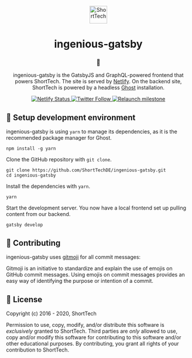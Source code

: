 <p align="center">
  <a href="https://shorttech.de">
    <img alt="ShortTech" src="https://shorttech.de/assets/img/branding/color.svg" width="48" />
  </a>
</p>
<h1 align="center">
  ingenious-gatsby
</h1>

<h3 align="center">
  👾
</h3>

<p align="center">
  ingenious-gatsby is the GatsbyJS and GraphQL-powered frontend that powers ShortTech. The site is served by <a href="https://netlify.com">Netlify</a>. On the backend site, ShortTech is powered by a headless <a href="https://ghost.org">Ghost</a> installation.
</p>
<p align="center">
  <a href="https://app.netlify.com/sites/shorttech/deploys">
    <img src="https://api.netlify.com/api/v1/badges/9882de2b-16a4-408b-94de-a354c2cd91e7/deploy-status" alt="Netlify Status" />
  </a>
  <a href="https://twitter.com/ShortTechDE">
    <img alt="Twitter Follow" src="https://img.shields.io/twitter/follow/ShortTechDE?style=social">
  </a>
  <a href="https://github.com/ShortTechDE/ingenious-gatsby/milestone/1">
    <img alt="Relaunch milestone" src="https://img.shields.io/github/milestones/progress/shorttechde/ingenious-gatsby/1?color=%23FF&label=Relaunch%20%F0%9F%8E%89">
  </a>
</p>

## 🚀 Setup development environment
ingenious-gatsby is using `yarn` to manage its dependencies, as it is the recommended package manager for Ghost. 
```
npm install -g yarn
````

Clone the GitHub repository with `git clone`.
```
git clone https://github.com/ShortTechDE/ingenious-gatsby.git
cd ingenious-gatsby
```

Install the dependencies with `yarn`.
```
yarn
```

Start the development server. You now have a local frontend set up pulling content from our backend.
```
gatsby develop
```
## 🤝 Contributing
ingenious-gatsby uses [gitmoji](https://gitmoji.carloscuesta.me/) for all commit messages:

Gitmoji is an initiative to standardize and explain the use of emojis on GitHub commit messages. Using emojis on commit messages provides an easy way of identifying the purpose or intention of a commit.

## 📄 License
Copyright (c) 2016 - 2020, ShortTech

Permission to use, copy, modify, and/or distribute this software is 
*exclusively* granted to ShortTech. Third parties are *only* allowed 
to use, copy and/or modify this software for contributing to this software
and/or other educational purposes. By contributing, you grant all rights
of your contribution to ShortTech.
